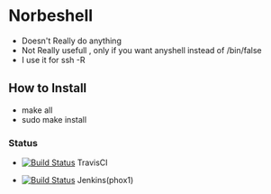 # Norbeshell
* Doesn't Really do anything
* Not Really usefull , only if you want anyshell instead of /bin/false
* I use it for ssh -R 	

## How to Install
* make all
* sudo make install

### Status
* [![Build Status](https://travis-ci.org/heisenbert/norbeshell.svg?branch=mini_shell)](https://travis-ci.org/heisenbert/norbeshell) TravisCI

* [![Build Status](http://phox.jenknet.norbert-ruehl.de/buildStatus/icon?job=norbe_shell)](http://phox.jenknet.norbert-ruehl.de/job/norbe_shell/) Jenkins(phox1)
